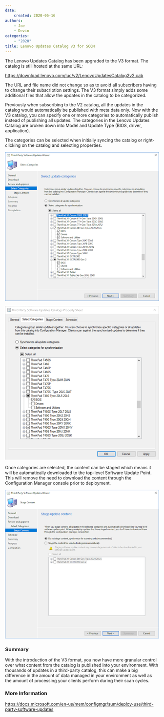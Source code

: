 ```yaml
---
date:
    created: 2020-06-16
authors:
    - Joe
    - Devin
categories:
    - "2020"
title: Lenovo Updates Catalog v3 for SCCM
---
```


The Lenovo Updates Catalog has been upgraded to the V3 format.  The catalog is still hosted at the same URL:

<https://download.lenovo.com/luc/v2/LenovoUpdatesCatalog2v2.cab>

The URL and file name did not change so as to avoid all subscribers having to change their subscription settings.  The V3 format simply adds some additional files that allow the updates in the catalog to be categorized.
<!-- more -->
Previously when subscribing to the V2 catalog, all the updates in the catalog would automatically be published with meta data only.  Now with the V3 catalog, you can specify one or more categories to automatically publish instead of publishing all updates.  The categories in the Lenovo Updates Catalog are broken down into Model and Update Type (BIOS, driver, application).

The categories can be selected when initially syncing the catalog or right-clicking on the catalog and selecting properties.

![Initial sync](img/2020/selectedCategories.png)

![Properties dialog](img/2020/properties.png)

Once categories are selected, the content can be staged which means it will be automatically downloaded to the top-level Software Update Point. This will remove the need to download the content through the Configuration Manager console prior to deployment.

![Staging update content](img/2020/prestage.png)

### Summary

With the introduction of the V3 format, you now have more granular control over what content from the catalog is published into your environment. With thousands of updates in a third-party catalog, this can make a big difference in the amount of data managed in your environment as well as the amount of processing your clients perform during their scan cycles.

### More Information

<https://docs.microsoft.com/en-us/mem/configmgr/sum/deploy-use/third-party-software-updates>
